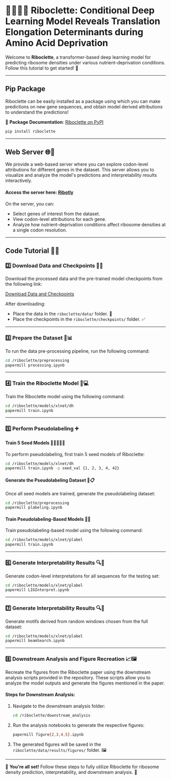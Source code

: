 # 🧬🧑🏾‍💻 Riboclette: Conditional Deep Learning Model Reveals Translation Elongation Determinants during Amino Acid Deprivation

Welcome to **Riboclette**, a transformer-based deep learning model for predicting ribosome densities under various nutrient-deprivation conditions. Follow this tutorial to get started! 🚀

---

## Pip Package

Riboclette can be easily installed as a package using which you can make predictions on new gene sequences, and obtain model derived attributions to understand the predictions! 

🧀 **Package Documentation**: [Riboclette on PyPI](https://pypi.org/project/riboclette/)

```bash
pip install riboclette
```

---

## Web Server 🌐🧬

We provide a web-based server where you can explore codon-level attributions for different genes in the dataset. This server allows you to visualize and analyze the model's predictions and interpretability results interactively.

#### Access the server here: [Ribotly](https://lts2.epfl.ch/ribotly/)

On the server, you can:
- Select genes of interest from the dataset.
- View codon-level attributions for each gene.
- Analyze how nutrient-deprivation conditions affect ribosome densities at a single codon resolution.

---

## Code Tutorial 📖✨

### 2️⃣ Download Data and Checkpoints 📂🔗

Download the processed data and the pre-trained model checkpoints from the following link:

[Download Data and Checkpoints](#)

After downloading:
- Place the data in the `riboclette/data/` folder. 📁
- Place the checkpoints in the `riboclette/checkpoints/` folder. ✅

---

### 3️⃣ Prepare the Dataset 🐁📊

To run the data pre-processing pipeline, run the following command:

```bash
cd /riboclette/preprocessing
papermill processing.ipynb
```

---

### 4️⃣ Train the Riboclette Model 🧠💻

Train the Riboclette model using the following command:

```bash
cd /riboclette/models/xlnet/dh
papermill train.ipynb
```

---

### 5️⃣ Perform Pseudolabeling ➕

#### Train 5 Seed Models 🌱🌱🌱🌱🌱

To perform pseudolabeling, first train 5 seed models of Riboclette:

```bash
cd /riboclette/models/xlnet/dh
papermill train.ipynb -p seed_val {1, 2, 3, 4, 42}
```

#### Generate the Pseudolabeling Dataset 🧬📋

Once all seed models are trained, generate the pseudolabeling dataset:

```bash
cd /riboclette/preprocessing
papermill plabeling.ipynb
```

#### Train Pseudolabeling-Based Models 🧠🔄

Train pseudolabeling-based model using the following command:

```bash
cd /riboclette/models/xlnet/plabel
papermill train.ipynb 
```

---

### 6️⃣ Generate Interpretability Results 🔍🧬

Generate codon-level interpretations for all sequences for the testing set:

```bash
cd /riboclette/models/xlnet/plabel
papermill LIGInterpret.ipynb
```

---

### 7️⃣ Generate Interpretability Results 🔍🧬

Generate motifs derived from random windows chosen from the full dataset:

```bash
cd /riboclette/models/xlnet/plabel
papermill beamSearch.ipynb
```

---

### 8️⃣ Downstream Analysis and Figure Recreation 📈🖼️

Recreate the figures from the Riboclette paper using the downstream analysis scripts provided in the repository. These scripts allow you to analyze the model outputs and generate the figures mentioned in the paper.

#### Steps for Downstream Analysis:

1. Navigate to the downstream analysis folder:
   ```bash
   cd /riboclette/downstream_analysis
   ```

2. Run the analysis notebooks to generate the respective figures:
   ```bash
   papermill figure{2,3,4,5}.ipynb
   ```

3. The generated figures will be saved in the `riboclette/data/results/figures/` folder. 🖼️

---

🎉 **You're all set!** Follow these steps to fully utilize Riboclette for ribosome density prediction, interpretability, and downstream analysis. 🚀